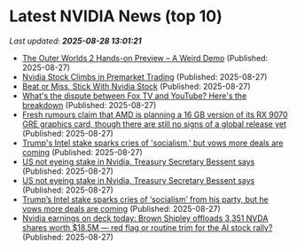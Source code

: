 # Latest NVIDIA News (top 10)
_Last updated: **2025-08-28 13:01:21**_

- [The Outer Worlds 2 Hands-on Preview – A Weird Demo](https://wccftech.com/the-outer-worlds-2-preview-weird-demo/) (Published: 2025-08-27)
- [Nvidia Stock Climbs in Premarket Trading](https://biztoc.com/x/14eec9374dff1fde) (Published: 2025-08-27)
- [Beat or Miss, Stick With Nvidia Stock](https://biztoc.com/x/9c968f74b56980d1) (Published: 2025-08-27)
- [What's the dispute between Fox TV and YouTube? Here's the breakdown](https://economictimes.indiatimes.com/news/international/us/youtube-tv-fox-dispute-2025-google-streaming-deal-college-football-streaming/articleshow/123546089.cms) (Published: 2025-08-27)
- [Fresh rumours claim that AMD is planning a 16 GB version of its RX 9070 GRE graphics card, though there are still no signs of a global release yet](https://www.pcgamer.com/hardware/graphics-cards/fresh-rumours-claim-that-amd-is-planning-a-16-gb-version-of-its-rx-9070-gre-graphics-card-though-there-are-still-no-signs-of-a-global-release-yet/) (Published: 2025-08-27)
- [Trump's Intel stake sparks cries of 'socialism,' but vows more deals are coming](https://www.twincities.com/2025/08/27/trump-corporate-stakes-more-coming/) (Published: 2025-08-27)
- [US not eyeing stake in Nvidia, Treasury Secretary Bessent says](https://economictimes.indiatimes.com/tech/technology/us-not-eyeing-stake-in-nvidia-treasury-secretary-bessent-says/articleshow/123546473.cms) (Published: 2025-08-27)
- [US not eyeing stake in Nvidia, Treasury Secretary Bessent says](https://economictimes.indiatimes.com/tech/technology/us-not-eyeing-stake-in-nvidia-treasury-secretary-bessent-says/articleshow/123553213.cms) (Published: 2025-08-27)
- [Trump’s Intel stake sparks cries of ‘socialism’ from his party, but he vows more deals are coming](https://www.bostonherald.com/2025/08/27/trump-corporate-stakes-more-coming/) (Published: 2025-08-27)
- [Nvidia earnings on deck today: Brown Shipley offloads 3,351 NVDA shares worth $18.5M — red flag or routine trim for the AI stock rally?](https://economictimes.indiatimes.com/news/international/us/nvidia-earnings-on-deck-today-brown-shipley-offloads-3351-nvda-shares-worth-18-5m-red-flag-or-routine-trim-for-the-ai-stock-rally/articleshow/123545727.cms) (Published: 2025-08-27)
